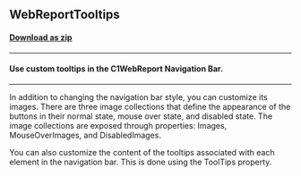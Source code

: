 ## WebReportTooltips  
#### [Download as zip](https://minhaskamal.github.io/DownGit/#/home?url=https://github.com/GrapeCity/ComponentOne-WinForms-Samples/tree/master/NetFramework\Reports\C1WebReport\CS\Tooltips)
____
#### Use custom tooltips in the C1WebReport Navigation Bar.
____
In addition to changing the navigation bar style, you can customize its images. There are three image collections that define the appearance of the buttons in their normal state, mouse over state, and disabled state. The image collections are exposed through properties: Images, MouseOverImages, and DisabledImages. 

You can also customize the content of the tooltips associated with each element in the navigation bar. This is done using the ToolTips property. 



